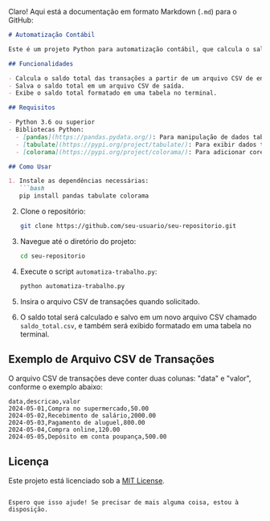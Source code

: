 Claro! Aqui está a documentação em formato Markdown (`.md`) para o GitHub:

```markdown
# Automatização Contábil

Este é um projeto Python para automatização contábil, que calcula o saldo total das transações a partir de um arquivo CSV de entrada e salva o saldo total em outro arquivo CSV.

## Funcionalidades

- Calcula o saldo total das transações a partir de um arquivo CSV de entrada.
- Salva o saldo total em um arquivo CSV de saída.
- Exibe o saldo total formatado em uma tabela no terminal.

## Requisitos

- Python 3.6 ou superior
- Bibliotecas Python:
  - [pandas](https://pandas.pydata.org/): Para manipulação de dados tabulares.
  - [tabulate](https://pypi.org/project/tabulate/): Para exibir dados tabulares formatados no terminal.
  - [colorama](https://pypi.org/project/colorama/): Para adicionar cores ao texto no terminal.

## Como Usar

1. Instale as dependências necessárias:
   ```bash
   pip install pandas tabulate colorama
   ```

2. Clone o repositório:
   ```bash
   git clone https://github.com/seu-usuario/seu-repositorio.git
   ```

3. Navegue até o diretório do projeto:
   ```bash
   cd seu-repositorio
   ```

4. Execute o script `automatiza-trabalho.py`:
   ```bash
   python automatiza-trabalho.py
   ```

5. Insira o arquivo CSV de transações quando solicitado.

6. O saldo total será calculado e salvo em um novo arquivo CSV chamado `saldo_total.csv`, e também será exibido formatado em uma tabela no terminal.

## Exemplo de Arquivo CSV de Transações

O arquivo CSV de transações deve conter duas colunas: "data" e "valor", conforme o exemplo abaixo:

```csv
data,descricao,valor
2024-05-01,Compra no supermercado,50.00
2024-05-02,Recebimento de salário,2000.00
2024-05-03,Pagamento de aluguel,800.00
2024-05-04,Compra online,120.00
2024-05-05,Depósito em conta poupança,500.00
```

## Licença

Este projeto está licenciado sob a [MIT License](LICENSE).
```

Espero que isso ajude! Se precisar de mais alguma coisa, estou à disposição.
